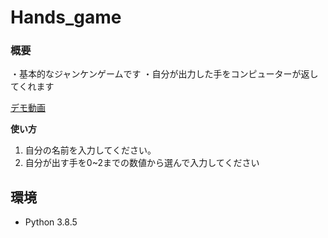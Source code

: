 # Hands_game

### 概要
・基本的なジャンケンゲームです
・自分が出力した手をコンピューターが返してくれます

[デモ動画](https://gyazo.com/470fc15b61ab2fe18196dbd1e4b54658)

**使い方**

1. 自分の名前を入力してください。
2. 自分が出す手を0~2までの数値から選んで入力してください

## 環境

- Python 3.8.5
